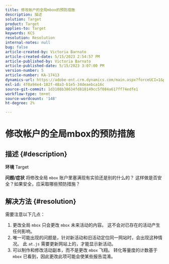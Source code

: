 ```yaml
---
title: 修改帐户的全局mbox的预防措施
description: 描述
solution: Target
product: Target
applies-to: Target
keywords: KCS
resolution: Resolution
internal-notes: null
bug: false
article-created-by: Victoria Barnato
article-created-date: 5/15/2023 2:54:57 PM
article-published-by: Victoria Barnato
article-published-date: 5/15/2023 3:07:00 PM
version-number: 5
article-number: KA-17413
dynamics-url: https://adobe-ent.crm.dynamics.com/main.aspx?forceUCI=1&pagetype=entityrecord&etn=knowledgearticle&id=c2d60e72-30f3-ed11-8848-6045bd006ce9
exl-id: 4f0a94e4-182f-48a3-b1e5-34deaebca16c
source-git-commit: 1d3108b38634fd818149cc5f084a617ff74edfe1
workflow-type: tm+mt
source-wordcount: '148'
ht-degree: 2%

---
```


# 修改帐户的全局mbox的预防措施

## 描述 {#description}

<b>环境</b>
Target


<b>问题/症状</b>
将修改全局 `mbox` 账户里塞满现有实验还是别的什么的？ 这样做是否安全？如果安全，应采取哪些预防措施？


## 解决方法 {#resolution}


需要注意以下几点：

1. 更改全局 `mbox` 只会更改 `mbox` 未来活动的内容。 这不会对已存在的活动产生任何影响。
2. 唯一可能出现的问题是，针对新活动和旧活动定位同一网站时，会出现这种情况。 此 `at.js` 需要更新网站上的，才能显示新活动。
3. 可以制作和修改活动副本，而不是更改 `mbox` 飞翔。 转化等量度的计数基于 `mbox` 已看到，因此更改此项可能会使某些报告混淆。
